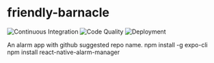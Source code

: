 # friendly-barnacle
![Continuous Integration](https://github.com/Senior-Software-Project/friendly-barnacle/actions/workflows/main.yml/badge.svg)
![Code Quality](https://github.com/Senior-Software-Project/friendly-barnacle/actions/workflows/codeql-analysis.yml/badge.svg)
![Deployment](https://github.com/Senior-Software-Project/friendly-barnacle/actions/workflows/deploy.yml/badge.svg)


An alarm app with github suggested repo name.
npm install -g expo-cli  
npm install react-native-alarm-manager

